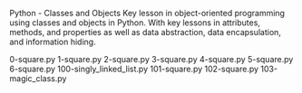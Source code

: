 Python - Classes and Objects
Key lesson in object-oriented programming using classes and objects in Python. With key lessons in attributes, methods, and properties as well as data abstraction, data encapsulation, and information hiding.

0-square.py 1-square.py 2-square.py
3-square.py
4-square.py
5-square.py
6-square.py
100-singly_linked_list.py
101-square.py
102-square.py
103-magic_class.py
